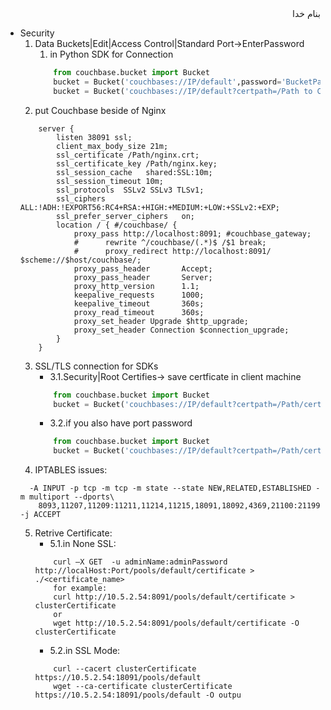<div dir="rtl">بنام خدا</div>

* Security
	1. Data Buckets|Edit|Access Control|Standard Port->EnterPassword
		1. in Python SDK for Connection
		```python
			from couchbase.bucket import Bucket
			bucket = Bucket('couchbases://IP/default',password='BucketPassword')
			bucket = Bucket('couchbases://IP/default?certpath=/Path to Cert/cert.pem',password='BucketPaasword')
		```
	2. put Couchbase beside of Nginx
	```vala
		server {
			listen 38091 ssl;
			client_max_body_size 21m;                            
			ssl_certificate /Path/nginx.crt;
			ssl_certificate_key /Path/nginx.key;
			ssl_session_cache   shared:SSL:10m;
			ssl_session_timeout 10m;
			ssl_protocols  SSLv2 SSLv3 TLSv1;
			ssl_ciphers  ALL:!ADH:!EXPORT56:RC4+RSA:+HIGH:+MEDIUM:+LOW:+SSLv2:+EXP;
			ssl_prefer_server_ciphers   on;
			location / { #/couchbase/ {
				proxy_pass http://localhost:8091; #couchbase_gateway;
				#      rewrite ^/couchbase/(.*)$ /$1 break;
				#      proxy_redirect http://localhost:8091/ $scheme://$host/couchbase/;
				proxy_pass_header       Accept;
				proxy_pass_header       Server;
				proxy_http_version      1.1;
				keepalive_requests      1000;
				keepalive_timeout       360s;
				proxy_read_timeout      360s;
				proxy_set_header Upgrade $http_upgrade;
				proxy_set_header Connection $connection_upgrade;
			}
		}
	```
	3. SSL/TLS connection for SDKs
		+ 3.1.Security|Root Certifies-> save certficate in client machine
		```python
			from couchbase.bucket import Bucket
			bucket = Bucket('couchbases://IP/default?certpath=/Path/cert.pem')
		```
		+ 3.2.if you also have port password
		```python
			from couchbase.bucket import Bucket
			bucket = Bucket('couchbases://IP/default?certpath=/Path/cert.pem',password='PortPasswod!')
		```
	4. IPTABLES issues:
	```
	  -A INPUT -p tcp -m tcp -m state --state NEW,RELATED,ESTABLISHED -m multiport --dports\
		8093,11207,11209:11211,11214,11215,18091,18092,4369,21100:21199 -j ACCEPT
	```
	5. Retrive Certificate:
		+ 5.1.in None SSL:
		```vala
			curl –X GET  -u adminName:adminPassword http://localHost:Port/pools/default/certificate > ./<certificate_name>
			for example:
			curl http://10.5.2.54:8091/pools/default/certificate > clusterCertificate
			or
			wget http://10.5.2.54:8091/pools/default/certificate -O clusterCertificate
		```
		+ 5.2.in SSL Mode:
		```vala
			curl --cacert clusterCertificate https://10.5.2.54:18091/pools/default
			wget --ca-certificate clusterCertificate  https://10.5.2.54:18091/pools/default -O outpu
		```

<div dir="rtl"></div>
<div dir="rtl"></div>
<div dir="rtl"></div>
<div dir="rtl"></div>
<div dir="rtl"></div>
<div dir="rtl"></div>
<div dir="rtl"></div>



